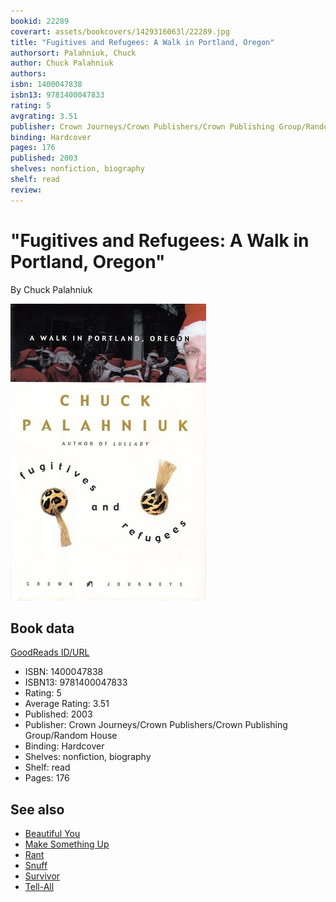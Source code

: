 ```yaml
---
bookid: 22289
coverart: assets/bookcovers/1429316063l/22289.jpg
title: "Fugitives and Refugees: A Walk in Portland, Oregon"
authorsort: Palahniuk, Chuck
author: Chuck Palahniuk
authors: 
isbn: 1400047838
isbn13: 9781400047833
rating: 5
avgrating: 3.51
publisher: Crown Journeys/Crown Publishers/Crown Publishing Group/Random House
binding: Hardcover
pages: 176
published: 2003
shelves: nonfiction, biography
shelf: read
review: 
---
```


# "Fugitives and Refugees: A Walk in Portland, Oregon"

By Chuck Palahniuk

![](../../assets/bookcovers/1429316063l/22289.jpg)

## Book data

[GoodReads ID/URL](https://www.goodreads.com/book/show/22289)

- ISBN: 1400047838
- ISBN13: 9781400047833
- Rating: 5
- Average Rating: 3.51
- Published: 2003
- Publisher: Crown Journeys/Crown Publishers/Crown Publishing Group/Random House
- Binding: Hardcover
- Shelves: nonfiction, biography
- Shelf: read
- Pages: 176


## See also

- [Beautiful You](Beautiful_You.md)
- [Make Something Up](Make_Something_Up-_Stories_You_Cant_Unread.md)
- [Rant](Rant.md)
- [Snuff](Snuff.md)
- [Survivor](Survivor.md)
- [Tell-All](Tell-All.md)
